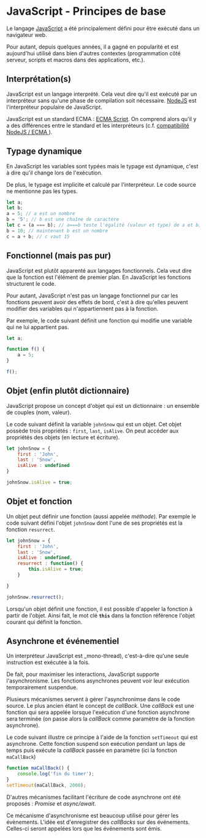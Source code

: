 # JavaScript - Principes de base

Le langage [JavaScript](https://fr.wikipedia.org/wiki/JavaScript) a été principalement défini pour être exécuté dans un navigateur web.

Pour autant, depuis quelques années, il a gagné en popularité et est aujourd'hui utilisé dans bien d'autres contextes (programmation côté serveur, scripts et macros dans des applications, etc.).

## Interprétation(s)

JavaScript est un langage interprété. Cela veut dire qu'il est exécuté par un interpréteur sans qu'une phase de compilation soit nécessaire.
[NodeJS](https://nodejs.org/en/) est l'interpréteur populaire de JavaScript.

JavaScript est un standard ECMA : [ECMA Script](https://developer.mozilla.org/fr/docs/Web/JavaScript/Language_Resources). On comprend alors qu'il y a des différences entre le standard et les interpréteurs (c.f. [compatibilité NodeJS / ECMA ](https://node.green/)).

## Typage dynamique

En JavaScript les variables sont typées mais le typage est dynamique, c'est à dire qu'il change lors de l'exécution.

De plus, le typage est implicite et calculé par l'interpréteur. Le code source ne mentionne pas les types.

```javascript
let a;
let b;
a = 5; // a est un nombre
b = '5'; // b est une chaîne de caractère
let c = (a === b); // a===b teste l'égalité (valeur et type) de a et b, le résultat est faux. c est donc un boolean.
b = 10; // maintenant b est un nombre
c = a + b; // c vaut 15
```

## Fonctionnel (mais pas pur)

JavaScript est plutôt apparenté aux langages fonctionnels. Cela veut dire que la fonction est l'élément de premier plan. En JavaScript les fonctions structurent le code. 

Pour autant, JavaScript n'est pas un langage fonctionnel pur car les fonctions peuvent avoir des effets de bord, c'est à dire qu'elles peuvent modifier des variables qui n'appartiennent pas à la fonction.

Par exemple, le code suivant définit une fonction qui modifie une variable qui ne lui appartient pas.

```javascript
let a;

function f() {
    a = 5;
}

f();
```

## Objet (enfin plutôt dictionnaire)

JavaScript propose un concept d'objet qui est un dictionnaire : un ensemble de couples (nom, valeur).

Le code suivant définit la variable `johnSnow` qui est un objet. Cet objet possède trois propriétés : `first`, `last`, `isAlive`.
On peut accéder aux propriétés des objets (en lecture et écriture).

```javascript
let johnSnow = {
    first : 'John',
    last : 'Snow',
    isAlive : undefined
}

johnSnow.isAlive = true;
```

## Objet et fonction

Un objet peut définir une fonction (aussi appelée _méthode_). Par exemple le code suivant défini l'objet `johnSnow` dont l'une de ses propriétés est la fonction `resurrect`.

```javascript
let johnSnow = {
    first : 'John',
    last : 'Snow',
    isAlive : undefined,
    resurrect : function() {
        this.isAlive = true;
    }

}

johnSnow.resurrect();
```

Lorsqu'un objet définit une fonction, il est possible d'appeler la fonction à partir de l'objet. Ainsi fait, le mot clé **`this`** dans la fonction référence l'objet courant qui définit la fonction.


## Asynchrone et événementiel

Un interpréteur JavaScript est _mono-thread), c'est-à-dire qu'une seule instruction est exécutée à la fois.

De fait, pour maximiser les interactions, JavaScript supporte l'asynchronisme. Les fonctions asynchrones peuvent voir leur exécution temporairement suspendue.

Plusieurs mécanismes servent à gérer l'asynchronimse dans le code source. Le plus ancien étant le concept de _callBack_. Une _callBack_ est une fonction qui sera appelée lorsque l'exécution d'une fonction asynchrone sera terminée (on passe alors la _callBack_ comme paramètre de la fonction asynchrone).

Le code suivant illustre ce principe à l'aide de la fonction `setTimeout` qui est asynchrone. Cette fonction suspend son exécution pendant un laps de temps puis exécute la _callBack_ passée en paramètre (ici la fonction `maCallBack`)

```javascript
function maCallBack() {
    console.log('fin du timer');
}
setTimeout(maCallBack, 2000);
```

D'autres mécanismes facilitant l'écriture de code asynchrone ont été proposés : _Promise_ et _async/await_.

Ce mécanisme d'asynchronisme est beaucoup utilisé pour gérer les évènements. L'idée est d'enregistrer des _callBacks_ sur des événements. Celles-ci seront appelées lors que les événements sont émis.